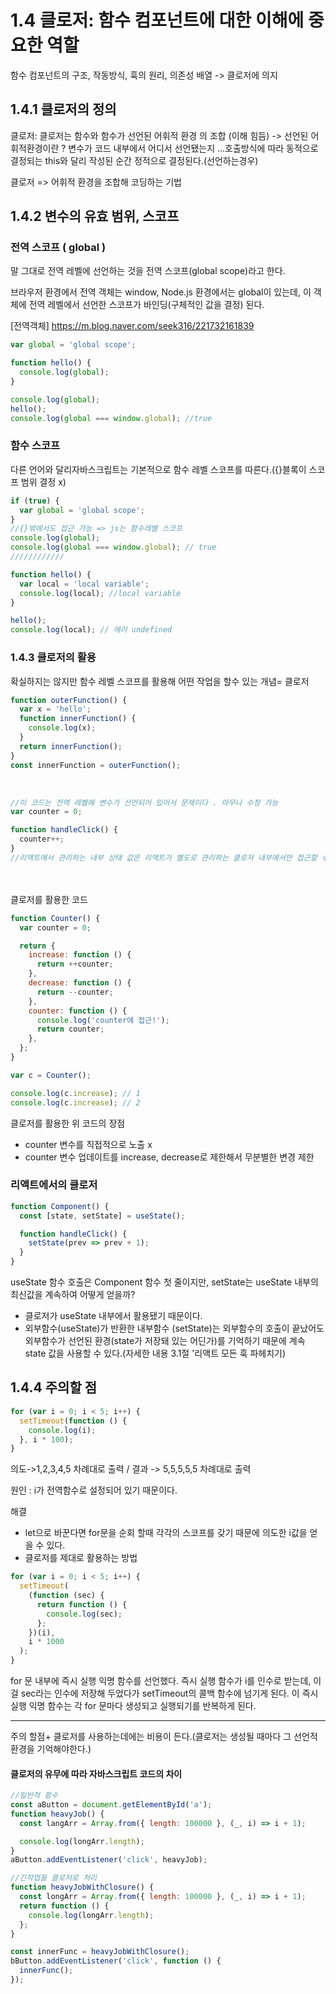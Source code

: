 # 1.4 클로저: 함수 컴포넌트에 대한 이해에 중요한 역할

함수 컴포넌트의 구조, 작동방식, 훅의 원리, 의존성 배열 -> 클로저에 의지

## 1.4.1 클로저의 정의

클로저: 클로저는 함수와 함수가 선언된 어휘적 환경 의 조합 (이해 힘듬)
-> 선언된 어휘적환경이란 ? 변수가 코드 내부에서 어디서 선언됐는지 ...호출방식에 따라 동적으로 결정되는 this와 달리 작성된 순간 정적으로 결정된다.(선언하는경우)

클로저 => 어휘적 환경을 조합해 코딩하는 기법

## 1.4.2 변수의 유효 범위, 스코프

### 전역 스코프 ( global )

말 그대로 전역 레벨에 선언하는 것을 전역 스코프(global scope)라고 한다.

브라우저 환경에서 전역 객체는 window, Node.js 환경에서는 global이 있는데, 이 객체에 전역 레벨에서 선언한 스코프가 바인딩(구체적인 값을 결정) 된다.

[전역객체] https://m.blog.naver.com/seek316/221732161839

```js
var global = 'global scope';

function hello() {
  console.log(global);
}

console.log(global);
hello();
console.log(global === window.global); //true
```

### 함수 스코프

다른 언어와 달리자바스크립트는 기본적으로 함수 레벨 스코프를 따른다.({}블록이 스코프 범위 결정 x)

```js
if (true) {
  var global = 'global scope';
}
//{}밖에서도 접근 가능 => js는 함수레벨 스코프
console.log(global);
console.log(global === window.global); // true
////////////

function hello() {
  var local = 'local variable';
  console.log(local); //local variable
}

hello();
console.log(local); // 에러 undefined
```

### 1.4.3 클로저의 활용

확실하지는 않지만 함수 레벨 스코프를 활용해 어떤 작업을 할수 있는 개념= 클로저

```js
function outerFunction() {
  var x = 'hello';
  function innerFunction() {
    console.log(x);
  }
  return innerFunction();
}
const innerFunction = outerFunction();
```

<br/>

```js
//이 코드는 전역 레벨에 변수가 선언되어 있어서 문제이다 . 아무나 수정 가능
var counter = 0;

function handleClick() {
  counter++;
}
//리액트에서 관리하는 내부 상태 값은 리액트가 별도로 관리하는 클로저 내부에서만 접근할 수 있다.
```

 <br/>
 <br/>
클로저를 활용한 코드

```js
function Counter() {
  var counter = 0;

  return {
    increase: function () {
      return ++counter;
    },
    decrease: function () {
      return --counter;
    },
    counter: function () {
      console.log('counter에 접근!');
      return counter;
    },
  };
}

var c = Counter();

console.log(c.increase); // 1
console.log(c.increase); // 2
```

클로저를 활용한 위 코드의 장점

- counter 변수를 직접적으로 노출 x
- counter 변수 업데이트를 increase, decrease로 제한해서 무분별한 변경 제한

### 리액트에서의 클로저

```js
function Component() {
  const [state, setState] = useState();

  function handleClick() {
    setState(prev => prev + 1);
  }
}
```

useState 함수 호출은 Component 함수 첫 줄이지만, setState는 useState 내부의 최신값을 계속하여 어떻게 얻을까?

- 클로저가 useState 내부에서 활용됐기 때문이다.
- 외부함수(useState)가 반환한 내부함수 (setState)는 외부함수의 호출이 끝났어도 외부함수가 선언된 환경(state가 저장돼 있는 어딘가)를 기억하기 때문에 계속 state 값을 사용할 수 있다.(자세한 내용 3.1절 '리액트 모든 훅 파헤치기)

## 1.4.4 주의할 점

```js
for (var i = 0; i < 5; i++) {
  setTimeout(function () {
    console.log(i);
  }, i * 100);
}
```

의도->1,2,3,4,5 차례대로 출력 / 결과 -> 5,5,5,5,5 차례대로 출력

원인 : i가 전역함수로 설정되어 있기 때문이다.

해결

- let으로 바꾼다면 for문을 순회 할때 각각의 스코프를 갖기 때문에 의도한 i값을 얻을 수 있다.
- 클로저를 제대로 활용하는 방법

```js
for (var i = 0; i < 5; i++) {
  setTimeout(
    (function (sec) {
      return function () {
        console.log(sec);
      };
    })(i),
    i * 1000
  );
}
```

for 문 내부에 즉시 실행 익명 함수를 선언했다. 즉시 실행 함수가 i를 인수로 받는데, 이걸 sec라는 인수에 저장해 두었다가 setTimeout의 콜백 함수에 넘기게 된다. 이 즉시 실행 익명 함수는 각 for 문마다 생성되고 실행되기를 반복하게 된다.

---

주의 할점+
클로저를 사용하는데에는 비용이 든다.(클로저는 생성될 때마다 그 선언적 환경을 기억해야한다.)

#### 클로저의 유무에 따라 자바스크립트 코드의 차이

```js
//일반적 함수
const aButton = document.getElementById('a');
function heavyJob() {
  const langArr = Array.from({ length: 100000 }, (_, i) => i + 1);

  console.log(longArr.length);
}
aButton.addEventListener('click', heavyJob);

//긴작업을 클로저로 처리
function heavyJobWithClosure() {
  const longArr = Array.from({ length: 100000 }, (_, i) => i + 1);
  return function () {
    console.log(longArr.length);
  };
}

const innerFunc = heavyJobWithClosure();
bButton.addEventListener('click', function () {
  innerFunc();
});
```
